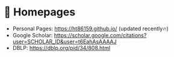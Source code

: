 # 📎 Homepages
- Personal Pages: https://ht86159.github.io/ (updated recently🔥)
- Google Scholar: https://scholar.google.com/citations?user=SCHOLAR_ID&user=t6EahAsAAAAJ
- DBLP: https://dblp.org/pid/34/808.html
